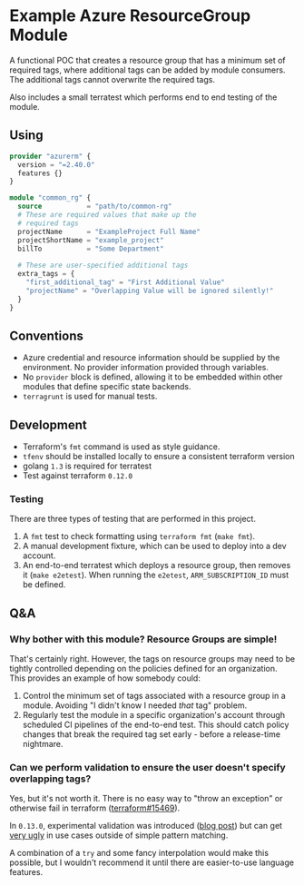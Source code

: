 # Example Azure ResourceGroup Module

A functional POC that creates a resource group that has a minimum set of
required tags, where additional tags can be added by module consumers. The
additional tags cannot overwrite the required tags.

Also includes a small terratest which performs end to end testing of the
module.

## Using

```terraform
provider "azurerm" {
  version = "=2.40.0"
  features {}
}

module "common_rg" {
  source           = "path/to/common-rg"
  # These are required values that make up the
  # required tags
  projectName      = "ExampleProject Full Name"
  projectShortName = "example_project"
  billTo           = "Some Department"
  
  # These are user-specified additional tags
  extra_tags = {
    "first_additional_tag" = "First Additional Value"
    "projectName" = "Overlapping Value will be ignored silently!"
  }
}
```

## Conventions

* Azure credential and resource information should be supplied by the
  environment. No provider information provided through variables.
* No `provider` block is defined, allowing it to be embedded within other modules
  that define specific state backends.
* `terragrunt` is used for manual tests.

## Development 

* Terraform's `fmt` command is used as style guidance.
* `tfenv` should be installed locally to ensure a consistent terraform
  version
* golang `1.3` is required for terratest
* Test against terraform `0.12.0`

### Testing

There are three types of testing that are performed in this project.

1. A `fmt` test to check formatting using `terraform fmt` (`make fmt`).
2. A manual development fixture, which can be used to deploy into a dev account.
3. An end-to-end terratest which deploys a resource group, then removes it
   (`make e2etest`). When running the `e2etest`, `ARM_SUBSCRIPTION_ID` must be
   defined.
   
## Q&A

### Why bother with this module? Resource Groups are simple!

That's certainly right. However, the tags on resource groups may need to be tightly
controlled depending on the policies defined for an organization. This provides
an example of how somebody could:

1. Control the minimum set of tags associated with a resource group in a module.
   Avoiding "I didn't know I needed _that_ tag" problem.
2. Regularly test the module  in a specific organization's account through
   scheduled CI pipelines of the end-to-end test. This should catch policy
   changes that break the required tag set early - before a release-time
   nightmare.

### Can we perform validation to ensure the user doesn't specify overlapping tags?

Yes, but it's not worth it. There is no easy way to "throw an exception" or
otherwise fail in terraform 
([terraform#15469](https://github.com/hashicorp/terraform/issues/15469)).

In `0.13.0`, experimental validation was introduced 
([blog post](https://www.hashicorp.com/blog/custom-variable-validation-in-terraform-0-13))
but can get [very ugly](https://www.terraform.io/docs/language/values/variables.html#custom-validation-rules)
in use cases outside of simple pattern matching.

A combination of a `try` and some fancy interpolation would make this possible,
but I wouldn't recommend it until there are easier-to-use language features.

